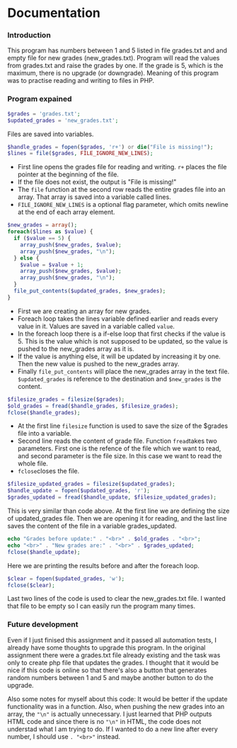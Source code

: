 # Documentation

### Introduction

This program has numbers between 1 and 5 listed in file grades.txt and and empty file for new grades (new_grades.txt). Program will read the values from grades.txt and raise the grades by one. If the grade is 5, which is the maximum, there is no upgrade (or downgrade). Meaning of this program was to practise reading and writing to files in PHP.

### Program expained

```php
$grades = 'grades.txt';
$updated_grades = 'new_grades.txt';

```
Files are saved into variables.

```php
$handle_grades = fopen($grades, 'r+') or die("File is missing!");
$lines = file($grades, FILE_IGNORE_NEW_LINES);

```
* First line opens the grades file for reading and writing. ```r+``` places the file pointer at the beginning of the file.
* If the file does not exist, the output is "File is missing!"
* The ```file``` function at the second row reads the entire grades file into an array. That array is saved into a variable called lines.
*  ```FILE_IGNORE_NEW_LINES``` is a optional flag parameter, which omits newline at the end of each array element.

```php
$new_grades = array();
foreach($lines as $value) {
  if ($value == 5) {
    array_push($new_grades, $value);
    array_push($new_grades, "\n");
  } else {
    $value = $value + 1;
    array_push($new_grades, $value);
    array_push($new_grades, "\n");
  }
  file_put_contents($updated_grades, $new_grades);
}
```
* First we are creating an array for new grades.
* Foreach loop takes the lines variable defined earlier and reads every value in it. Values are saved in a variable called ```value```.
* In the foreach loop there is a if-else loop that first checks if the value is 5. This is the value which is not supposed to be updated, so the value is pushed to the new_grades array as it is.
* If the value is anything else, it will be updated by increasing it by one. Then the new value is pushed to the new_grades array.
* Finally ```file_put_contents``` will place the new_grades array in the text file. ```$updated_grades``` is reference to the destination and ```$new_grades``` is the content.

```php
$filesize_grades = filesize($grades);
$old_grades = fread($handle_grades, $filesize_grades);
fclose($handle_grades);
```
* At the first line ```filesize``` function is used to save the size of the $grades file into a variable.
* Second line reads the content of grade file. Function ```fread```takes two parameters. First one is the refence of the file which we want to read, and second parameter is the file size. In this case we want to read the whole file.
* ```fclose```closes the file.

```php
$filesize_updated_grades = filesize($updated_grades);
$handle_update = fopen($updated_grades, 'r');
$grades_updated = fread($handle_update, $filesize_updated_grades);
```
This is very similar than code above. At the first line we are defining the size of updated_grades file. Then we are opening it for reading, and the last line saves the content of the file in a variable grades_updated.

```php
echo "Grades before update:" . "<br>" . $old_grades . "<br>";
echo "<br>" . "New grades are:" . "<br>" . $grades_updated;
fclose($handle_update);
```
Here we are printing the results before and after the foreach loop.

```php
$clear = fopen($updated_grades, 'w');
fclose($clear);
```
Last two lines of the code is used to clear the new_grades.txt file. I wanted that file to be empty so I can easily run the program many times.

### Future development

Even if I just finised this assignment and it passed all automation tests, I already have some thoughts to upgrade this program. In the original assignment there were a grades.txt file already existing and the task was only to create php file that updates the grades. I thought that it would be nice if this code is online so that there's also a button that generates random numbers between 1 and 5 and maybe another button to do the upgrade.

Also some notes for myself about this code: It would be better if the update functionality was in a function.
Also, when pushing the new grades into an array, the ```"\n"``` is actually unnecessary. I just learned that PHP outputs HTML code and since there is no ```"\n"``` in HTML, the code does not understad what I am trying to do. If I wanted to do a new line after every number, I should use ```. "<br>"``` instead.
